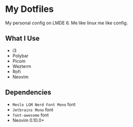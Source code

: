 # My Dotfiles

My personal config on LMDE 6.
Me like linux me like config.

## What I Use

- i3
- Polybar
- Picom
- Wezterm
- Rofi
- Neovim

## Dependencies

- `Meslo LGM Nerd Font Mono` font
- `Jetbrains Mono` font
- `font-awesome` font
- Neovim 0.10.0+

